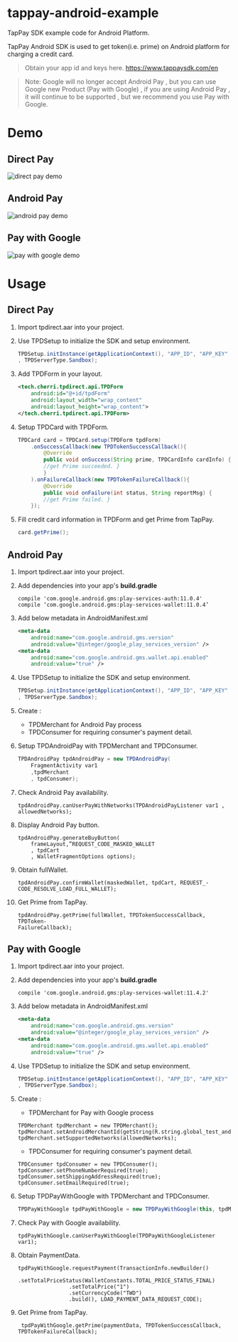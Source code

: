 # tappay-android-example

TapPay SDK example code for Android Platform.


TapPay Android SDK is used to get token(i.e. prime) on Android platform for charging a credit card.

>Obtain your app id and keys here.
     https://www.tappaysdk.com/en

>Note: Google will no longer accept Android Pay , but you can use Google new Product (Pay with Google) , if you are using Android Pay , it will continue to be supported , but we recommend you use Pay with Google.

# Demo
## Direct Pay
![direct pay demo](https://media.giphy.com/media/xUOxf4aa0035sXkfeg/giphy.gif)

## Android Pay


![android pay demo](https://media.giphy.com/media/3ohs7MZjd7lSUOPB3G/giphy.gif)

## Pay with Google
![pay with google demo](https://media.giphy.com/media/3oxHQAYrwCYdXYLmqQ/giphy.gif)


# Usage

## Direct Pay
1. Import tpdirect.aar into your project.
2. Use TPDSetup to initialize the SDK and setup environment.
    ```Java
    TPDSetup.initInstance(getApplicationContext(), "APP_ID", "APP_KEY"
    , TPDServerType.Sandbox);
    ```
3. Add TPDForm in your layout.
    ```xml
    <tech.cherri.tpdirect.api.TPDForm  
        android:id="@+id/tpdForm"  
        android:layout_width="wrap_content"  
        android:layout_height="wrap_content">  
    </tech.cherri.tpdirect.api.TPDForm>
    ```

4. Setup TPDCard with TPDForm. 
    ```Java
    TPDCard card = TPDCard.setup(TPDForm tpdForm)
        .onSuccessCallback(new TPDTokenSuccessCallback(){
            @Override
            public void onSuccess(String prime, TPDCardInfo cardInfo) {
            //get Prime succeeded. }
            }
        ).onFailureCallback(new TPDTokenFailureCallback(){
            @Override
            public void onFailure(int status, String reportMsg) {
            //get Prime failed. }
        });
    ```

5. Fill credit card information in TPDForm and get Prime from TapPay.
    ```Java
    card.getPrime();
    ```

    
## Android Pay

1. Import tpdirect.aar into your project.
2. Add dependencies into your app's **build.gradle**
    ```
   compile 'com.google.android.gms:play-services-auth:11.0.4' 
   compile ‘com.google.android.gms:play-services-wallet:11.0.4’
    ```
3. Add below metadata in AndroidManifest.xml
    ```xml
    <meta-data
        android:name="com.google.android.gms.version"
        android:value="@integer/google_play_services_version" /> 
    <meta-data
        android:name="com.google.android.gms.wallet.api.enabled"
        android:value="true" />
    ```

4. Use TPDSetup to initialize the SDK and setup environment.
    ```Java
    TPDSetup.initInstance(getApplicationContext(), "APP_ID", "APP_KEY"
    , TPDServerType.Sandbox);
    ```
5. Create : 
    - TPDMerchant for Android Pay process 
    - TPDConsumer for requiring consumer's payment detail.
    
6. Setup TPDAndroidPay with TPDMerchant and TPDConsumer.
    ```Java
    TPDAndroidPay tpdAndroidPay = new TPDAndroidPay(
        FragmentActivity var1
        ,tpdMerchant
        , tpdConsumer);
    ```

7. Check Android Pay availability.
    ```
    tpdAndroidPay.canUserPayWithNetworks(TPDAndroidPayListener var1 ,
    allowedNetworks);
    ```

8. Display Android Pay button. 
    ```
    tpdAndroidPay.generateBuyButton(
        frameLayout,”REQUEST_CODE_MASKED_WALLET
        , tpdCart
        , WalletFragmentOptions options);
    ```
9.  Obtain fullWallet.
    ```
    tpdAndroidPay.confirmWallet(maskedWallet, tpdCart, REQUEST_-
    CODE_RESOLVE_LOAD_FULL_WALLET);
    
    ```
    
10. Get Prime from TapPay.
    ```
    tpdAndroidPay.getPrime(fullWallet, TPDTokenSuccessCallback, TPDToken-
    FailureCallback);
    ```
    
## Pay with Google

1. Import tpdirect.aar into your project.
2. Add dependencies into your app's **build.gradle**
    ```
    compile 'com.google.android.gms:play-services-wallet:11.4.2'
    ```
3. Add below metadata in AndroidManifest.xml
    ```xml
    <meta-data
        android:name="com.google.android.gms.version"
        android:value="@integer/google_play_services_version" /> 
    <meta-data
        android:name="com.google.android.gms.wallet.api.enabled"
        android:value="true" />
    ```

4. Use TPDSetup to initialize the SDK and setup environment.
    ```Java
    TPDSetup.initInstance(getApplicationContext(), "APP_ID", "APP_KEY"
    , TPDServerType.Sandbox);
    ```
5. Create : 
    - TPDMerchant for Pay with Google process 
    ```
    TPDMerchant tpdMerchant = new TPDMerchant();
    tpdMerchant.setAndroidMerchantId(getString(R.string.global_test_android_merchant_id));
    tpdMerchant.setSupportedNetworks(allowedNetworks);
    ```
    - TPDConsumer for requiring consumer's payment detail.
    ```
    TPDConsumer tpdConsumer = new TPDConsumer();
    tpdConsumer.setPhoneNumberRequired(true);
    tpdConsumer.setShippingAddressRequired(true);
    tpdConsumer.setEmailRequired(true);
    ```

6. Setup TPDPayWithGoogle with TPDMerchant and TPDConsumer.
    ```Java
    TPDPayWithGoogle tpdPayWithGoogle = new TPDPayWithGoogle(this, tpdMerchant, tpdConsumer);
    ```

7. Check Pay with Google availability.
    ```
    tpdPayWithGoogle.canUserPayWithGoogle(TPDPayWithGoogleListener var1);
    ```

8. Obtain PaymentData.
    ```
    tpdPayWithGoogle.requestPayment(TransactionInfo.newBuilder()
                    .setTotalPriceStatus(WalletConstants.TOTAL_PRICE_STATUS_FINAL)
                    .setTotalPrice("1")
                    .setCurrencyCode("TWD")
                    .build(), LOAD_PAYMENT_DATA_REQUEST_CODE);
    ```
    
9. Get Prime from TapPay.
    ```
     tpdPayWithGoogle.getPrime(paymentData, TPDTokenSuccessCallback, TPDTokenFailureCallback);
    ```